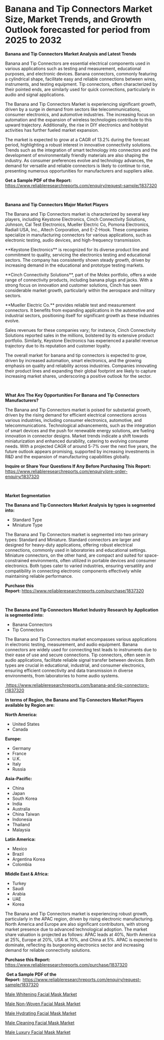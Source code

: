 <p><h1>Banana and Tip Connectors Market Size, Market Trends, and Growth Outlook forecasted for period from 2025 to 2032</h1></p><p><strong>Banana and Tip Connectors Market Analysis and Latest Trends</strong></p>
<p><p>Banana and Tip Connectors are essential electrical components used in various applications such as testing and measurement, educational purposes, and electronic devices. Banana connectors, commonly featuring a cylindrical shape, facilitate easy and reliable connections between wires, instruments, and testing equipment. Tip connectors, often characterized by their pointed ends, are similarly used for quick connections, particularly in audio and signal applications.</p><p>The Banana and Tip Connectors Market is experiencing significant growth, driven by a surge in demand from sectors like telecommunications, consumer electronics, and automotive industries. The increasing focus on automation and the expansion of wireless technologies contribute to this upward trajectory. Additionally, the rise in DIY electronics and hobbyist activities has further fueled market expansion.</p><p>The market is expected to grow at a CAGR of 13.2% during the forecast period, highlighting a robust interest in innovative connectivity solutions. Trends such as the integration of smart technology into connectors and the development of environmentally friendly materials are also shaping the industry. As consumer preferences evolve and technology advances, the demand for versatile and reliable connectors is likely to continue to rise, presenting numerous opportunities for manufacturers and suppliers alike.</p></p>
<p><strong>Get a Sample PDF of the Report:&nbsp;</strong> <a href="https://www.reliableresearchreports.com/enquiry/request-sample/1837320?utm_campaign=83&utm_medium=2&utm_source=Github&utm_content=ia&utm_term=05042025&utm_id=banana-and-tip-connectors">https://www.reliableresearchreports.com/enquiry/request-sample/1837320</a></p>
<p>&nbsp;</p>
<p><strong>Banana and Tip Connectors Major Market Players</strong></p>
<p><p>The Banana and Tip Connectors market is characterized by several key players, including Keystone Electronics, Cinch Connectivity Solutions, Johnson, Cal Test Electronics, Mueller Electric Co, Pomona Electronics, Radiall USA, Inc., Altech Corporation, and E-Z-Hook. These companies specialize in manufacturing connectors for various applications, such as electronic testing, audio devices, and high-frequency transmission.</p><p>**Keystone Electronics** is recognized for its diverse product line and commitment to quality, servicing the electronics testing and educational sectors. The company has consistently shown steady growth, driven by increasing demand in the educational and prototype testing markets.</p><p>**Cinch Connectivity Solutions**, part of the Molex portfolio, offers a wide range of connectivity products, including banana plugs and jacks. With a strong focus on innovation and customer solutions, Cinch has seen considerable market growth, particularly within the aerospace and military sectors.</p><p>**Mueller Electric Co.** provides reliable test and measurement connectors. It benefits from expanding applications in the automotive and industrial sectors, positioning itself for significant growth as these industries evolve.</p><p>Sales revenues for these companies vary; for instance, Cinch Connectivity Solutions reported sales in the millions, bolstered by its extensive product portfolio. Similarly, Keystone Electronics has experienced a parallel revenue trajectory due to its reputation and customer loyalty.</p><p>The overall market for banana and tip connectors is expected to grow, driven by increased automation, smart electronics, and the growing emphasis on quality and reliability across industries. Companies innovating their product lines and expanding their global footprint are likely to capture increasing market shares, underscoring a positive outlook for the sector.</p></p>
<p>&nbsp;</p>
<p><strong>What Are The Key Opportunities For Banana and Tip Connectors Manufacturers?</strong></p>
<p><p>The Banana and Tip Connectors market is poised for substantial growth, driven by the rising demand for efficient electrical connections across various industries, including consumer electronics, automotive, and telecommunications. Technological advancements, such as the integration of smart devices and the push for renewable energy solutions, are fueling innovation in connector designs. Market trends indicate a shift towards miniaturization and enhanced durability, catering to evolving consumer needs. With a projected CAGR of around 5-7% over the next five years, the future outlook appears promising, supported by increasing investments in R&D and the expansion of manufacturing capabilities globally.</p></p>
<p><strong>Inquire or Share Your Questions If Any Before Purchasing This Report:</strong> <a href="https://www.reliableresearchreports.com/enquiry/pre-order-enquiry/1837320?utm_campaign=83&utm_medium=2&utm_source=Github&utm_content=ia&utm_term=05042025&utm_id=banana-and-tip-connectors">https://www.reliableresearchreports.com/enquiry/pre-order-enquiry/1837320</a></p>
<p>&nbsp;</p>
<p><strong>Market Segmentation</strong></p>
<p><strong>The Banana and Tip Connectors Market Analysis by types is segmented into:</strong></p>
<p><ul><li>Standard Type</li><li>Miniature Type</li></ul></p>
<p><p>The Banana and Tip Connectors market is segmented into two primary types: Standard and Miniature. Standard connectors are larger and designed for heavy-duty applications, offering robust electrical connections, commonly used in laboratories and educational settings. Miniature connectors, on the other hand, are compact and suited for space-constrained environments, often utilized in portable devices and consumer electronics. Both types cater to varied industries, ensuring versatility and compatibility in connecting electronic components effectively while maintaining reliable performance.</p></p>
<p><strong>Purchase this Report:&nbsp;</strong><a href="https://www.reliableresearchreports.com/purchase/1837320?utm_campaign=83&utm_medium=2&utm_source=Github&utm_content=ia&utm_term=05042025&utm_id=banana-and-tip-connectors">https://www.reliableresearchreports.com/purchase/1837320</a></p>
<p>&nbsp;</p>
<p><strong>The Banana and Tip Connectors Market Industry Research by Application is segmented into:</strong></p>
<p><ul><li>Banana Connectors</li><li>Tip Connectors</li></ul></p>
<p><p>The Banana and Tip Connectors market encompasses various applications in electronic testing, measurement, and audio equipment. Banana connectors are widely used for connecting test leads to instruments due to their ease of use and secure connections. Tip connectors, often seen in audio applications, facilitate reliable signal transfer between devices. Both types are crucial in educational, industrial, and consumer electronics, ensuring efficient connectivity and data transmission in diverse environments, from laboratories to home audio systems.</p></p>
<p><a href="https://www.reliableresearchreports.com/banana-and-tip-connectors-r1837320?utm_campaign=83&utm_medium=2&utm_source=Github&utm_content=ia&utm_term=05042025&utm_id=banana-and-tip-connectors">&nbsp;https://www.reliableresearchreports.com/banana-and-tip-connectors-r1837320</a></p>
<p><strong>In terms of Region, the Banana and Tip Connectors Market Players available by Region are:</strong></p>
<p>
    <p> <strong> North America: </strong>
        <ul>
            <li>United States</li>
            <li>Canada</li>
        </ul>
        </p> 
    <p> <strong> Europe: </strong>
        <ul>
            <li>Germany</li>
            <li>France</li>
            <li>U.K.</li>
            <li>Italy</li>
            <li>Russia</li>
        </ul>
        </p> 
    <p> <strong> Asia-Pacific: </strong>
        <ul>
            <li>China</li>
            <li>Japan</li>
            <li>South Korea</li>
            <li>India</li>
            <li>Australia</li>
            <li>China Taiwan</li>
            <li>Indonesia</li>
            <li>Thailand</li>
            <li>Malaysia</li>
        </ul>
        </p> 
    <p> <strong> Latin America: </strong>
        <ul>
            <li>Mexico</li>
            <li>Brazil</li>
            <li>Argentina Korea</li>
            <li>Colombia</li>
        </ul>
        </p> 
    <p> <strong> Middle East & Africa: </strong>
        <ul>
            <li>Turkey</li>
            <li>Saudi</li>
            <li>Arabia</li>
            <li>UAE</li>
            <li>Korea</li>
        </ul>
    </p>
    </p>
<p><p>The Banana and Tip Connectors market is experiencing robust growth, particularly in the APAC region, driven by rising electronic manufacturing. North America and Europe are also significant contributors, with strong market presence due to advanced technological adoption. The market share valuation is projected as follows: APAC leads at 40%, North America at 25%, Europe at 20%, USA at 10%, and China at 5%. APAC is expected to dominate, reflecting its burgeoning electronics sector and increasing demand for reliable connectivity solutions.</p></p>
<p><strong>Purchase this Report: </strong><a href="https://www.reliableresearchreports.com/purchase/1837320?utm_campaign=83&utm_medium=2&utm_source=Github&utm_content=ia&utm_term=05042025&utm_id=banana-and-tip-connectors">https://www.reliableresearchreports.com/purchase/1837320</a></p>
<p>&nbsp;<strong>Get a Sample PDF of the Report:&nbsp;&nbsp;</strong><a href="https://www.reliableresearchreports.com/enquiry/request-sample/1837320?utm_campaign=83&utm_medium=2&utm_source=Github&utm_content=ia&utm_term=05042025&utm_id=banana-and-tip-connectors">https://www.reliableresearchreports.com/enquiry/request-sample/1837320</a></p>
<p><strong></strong></p>
<p><p><a href="https://github.com/dukerghostki/Market-Research-Report-List-1/blob/main/male-whitening-facial-mask-market.md?utm_campaign=83&utm_medium=2&utm_source=Github&utm_content=ia&utm_term=05042025&utm_id=banana-and-tip-connectors">Male Whitening Facial Mask Market</a></p><p><a href="https://github.com/janotjuljo/Market-Research-Report-List-1/blob/main/male-non-woven-facial-mask-market.md?utm_campaign=83&utm_medium=2&utm_source=Github&utm_content=ia&utm_term=05042025&utm_id=banana-and-tip-connectors">Male Non-Woven Facial Mask Market</a></p><p><a href="https://github.com/ssaradulai/Market-Research-Report-List-1/blob/main/male-hydrating-facial-mask-market.md?utm_campaign=83&utm_medium=2&utm_source=Github&utm_content=ia&utm_term=05042025&utm_id=banana-and-tip-connectors">Male Hydrating Facial Mask Market</a></p><p><a href="https://github.com/taveyasenay/Market-Research-Report-List-1/blob/main/male-cleaning-facial-mask-market.md?utm_campaign=83&utm_medium=2&utm_source=Github&utm_content=ia&utm_term=05042025&utm_id=banana-and-tip-connectors">Male Cleaning Facial Mask Market</a></p><p><a href="https://github.com/keohannchavo/Market-Research-Report-List-1/blob/main/male-luxury-facial-mask-market.md?utm_campaign=83&utm_medium=2&utm_source=Github&utm_content=ia&utm_term=05042025&utm_id=banana-and-tip-connectors">Male Luxury Facial Mask Market</a></p></p>